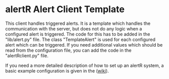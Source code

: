 alertR Alert Client Template
======

This client handles triggered alerts. It is a template which handles the communication with the server, but does not do any logic when a configured alert is triggered. The code for this has to be added in the "lib/alert.py" file. The class "TemplateAlert" is used for each configured alert which can be triggered. If you need additional values which should be read from the configuration file, you can add the code in the "alertRclient.py" file.

If you need a more detailed description of how to set up an alertR system, a basic example configuration is given in the ([wiki](https://github.com/sqall01/alertR/wiki/Example-Configuration)).